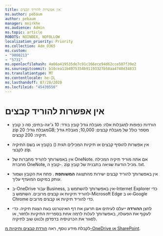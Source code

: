 ```yaml
---
title: אין אפשרות להוריד קבצים
ms.author: pebaum
author: pebaum
manager: mnirkhe
ms.audience: Admin
ms.topic: article
ROBOTS: NOINDEX, NOFOLLOW
localization_priority: Priority
ms.collection: Adm_O365
ms.custom:
- "9000213"
- "5731"
ms.openlocfilehash: 4a66a419535de7c91c166ece94d62cce507f39e2
ms.sourcegitcommit: b10cea11b4975354b91193327b58aa4740d34833
ms.translationtype: MT
ms.contentlocale: he-IL
ms.lasthandoff: 07/28/2020
ms.locfileid: "45439556"
---
```

# <a name="unable-to-download-files"></a>אין אפשרות להוריד קבצים

- הורדות כפופות למגבלות אלה: מגבלת גודל קובץ בודד: 10 ג'יגה-בתים; סה כ קובץ zip מגבלת גודל: 20GB; מספר כולל של מגבלת קבצים: 10,000; מגבלת גודל תיקיה: 200 קבצים.
- אין אפשרות להוסיף קבצים או תיקיות המכילים תגית () בקובץ או בשם התיקיה לקבצי zip.  
    
- אין באפשרותך להוריד מחברות של OneNote. אם אתה מוריד תיקיה המכילה מחברת OneNote, קובץ ה-. zip מכיל הודעת שגיאה בתבנית של קובץ. txt.  
    
- אין באפשרותך להוריד קבצים ישירות מהתצוגה **המשותפת** . פתח את הקובץ ושמור עותק במיקום המועדף עליך.  
    
- ב-OneDrive עבור Business, אין באפשרותך להשתמש ב-Internet Explorer כדי להוריד תיקיות או קבצים מרובים. השתמש ב-Microsoft Edge או ב-Google Chrome כדי להוריד תיקיות או קבצים מרובים.  
    
- לחצן **ההורדה** ייעלם לעיתים אם תרענן את דף האינטרנט בעת הצגת תיקיה. כדי לעקוף את הפעולה, באפשרותך לעלות לרמה אחת בספריית התיקיות ולחזור, או לסגור את הכרטיסיה בדפדפן ולנווט שוב לתיקיה.  
    
לקבלת מידע נוסף, ראה [הורדת קבצים ותיקיות מ-OneDrive או SharePoint](https://support.office.com/article/download-files-and-folders-from-onedrive-or-sharepoint-5c7397b7-19c7-4893-84fe-d02e8fa5df05).